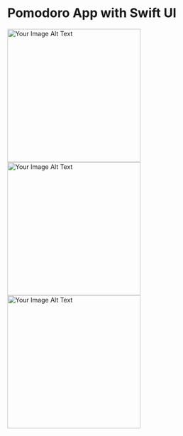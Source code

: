 <h1>Pomodoro App with Swift UI</h1>
<img src="https://github.com/elifbilgep/PomodoroApp/assets/58171409/d448b9a7-1134-4f79-913d-165427b48c6c" alt="Your Image Alt Text" width="300"/>
<img src="https://github.com/elifbilgep/PomodoroApp/assets/58171409/c93b4e60-f98f-45c9-bec4-a38989eb1fa1" alt="Your Image Alt Text" width="300"/>
<img src="https://github.com/elifbilgep/PomodoroApp/assets/58171409/51e5b0fd-25b5-4e09-9cb6-bc136885e4f1" alt="Your Image Alt Text" width="300"/>
